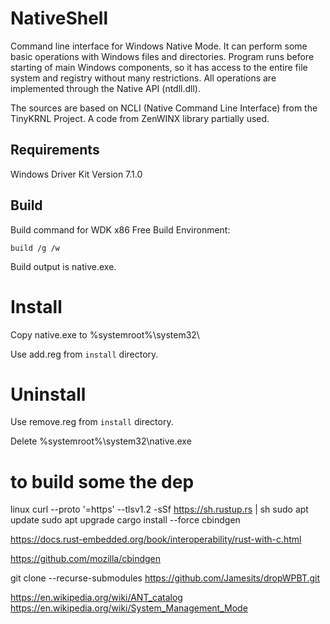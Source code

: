 # NativeShell
Command line interface for Windows Native Mode.
It can perform some basic operations with Windows files and directories. 
Program runs before starting of main Windows components, so it has access to the entire file system and registry without many restrictions. 
All operations are implemented through the Native API (ntdll.dll). 

The sources are based on NCLI (Native Command Line Interface) from the TinyKRNL Project. A code from ZenWINX library partially used. 

## Requirements
Windows Driver Kit Version 7.1.0

## Build

Build command for WDK x86 Free Build Environment:

`build /g /w`

Build output is native.exe.

# Install

Copy native.exe to %systemroot%\system32\

Use add.reg from `install` directory.

# Uninstall
Use remove.reg from `install` directory.

Delete %systemroot%\system32\native.exe


# to build some the dep 
linux
curl --proto '=https' --tlsv1.2 -sSf https://sh.rustup.rs | sh
sudo apt update
sudo apt upgrade 
cargo install --force cbindgen




https://docs.rust-embedded.org/book/interoperability/rust-with-c.html

https://github.com/mozilla/cbindgen

git clone --recurse-submodules https://github.com/Jamesits/dropWPBT.git

https://en.wikipedia.org/wiki/ANT_catalog
https://en.wikipedia.org/wiki/System_Management_Mode